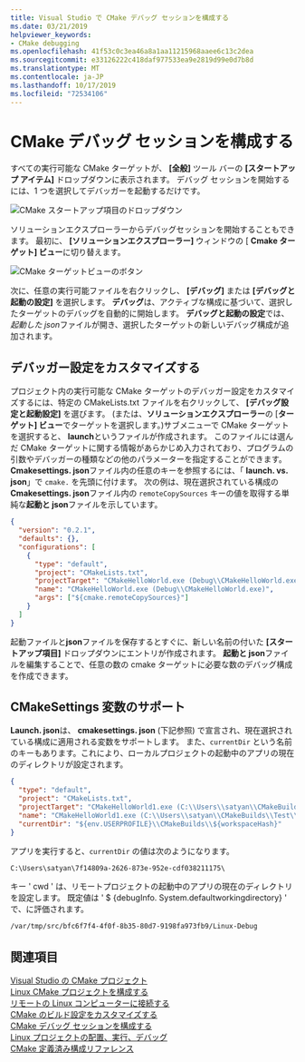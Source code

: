 ```yaml
---
title: Visual Studio で CMake デバッグ セッションを構成する
ms.date: 03/21/2019
helpviewer_keywords:
- CMake debugging
ms.openlocfilehash: 41f53c0c3ea46a8a1aa11215968aaee6c13c2dea
ms.sourcegitcommit: e33126222c418daf977533ea9e2819d99e0d7b8d
ms.translationtype: MT
ms.contentlocale: ja-JP
ms.lasthandoff: 10/17/2019
ms.locfileid: "72534106"
---
```

# <a name="configure-cmake-debugging-sessions"></a>CMake デバッグ セッションを構成する

すべての実行可能な CMake ターゲットが、 **[全般]** ツール バーの **[スタートアップ アイテム]** ドロップダウンに表示されます。 デバッグ セッションを開始するには、1 つを選択してデバッガーを起動するだけです。

![CMake スタートアップ項目のドロップダウン](media/cmake-startup-item-dropdown.png "CMake スタートアップ項目のドロップダウン")

ソリューションエクスプローラーからデバッグセッションを開始することもできます。 最初に、 **[ソリューションエクスプローラー]** ウィンドウの [ **Cmake ターゲット] ビュー**に切り替えます。

![CMake ターゲットビューのボタン](media/cmake-targets-view.png  "CMake ターゲットビューのメニュー項目")

次に、任意の実行可能ファイルを右クリックし、 **[デバッグ]** または **[デバッグと起動の設定]** を選択します。 **デバッグ**は、アクティブな構成に基づいて、選択したターゲットのデバッグを自動的に開始します。 **デバッグと起動の設定**では、*起動した json*ファイルが開き、選択したターゲットの新しいデバッグ構成が追加されます。

## <a name="customize-debugger-settings"></a>デバッガー設定をカスタマイズする

プロジェクト内の実行可能な CMake ターゲットのデバッガー設定をカスタマイズするには、特定の CMakeLists.txt ファイルを右クリックして、 **[デバッグ設定と起動設定]** を選びます。 (または、**ソリューションエクスプローラー**の [**ターゲット] ビュー**でターゲットを選択します。)サブメニューで CMake ターゲットを選択すると、 **launch**というファイルが作成されます。 このファイルには選んだ CMake ターゲットに関する情報があらかじめ入力されており、プログラムの引数やデバッガーの種類などの他のパラメーターを指定することができます。 **Cmakesettings. json**ファイル内の任意のキーを参照するには、「 **launch. vs. json**」で `cmake.` を先頭に付けます。 次の例は、現在選択されている構成の**Cmakesettings. json**ファイル内の `remoteCopySources` キーの値を取得する単純な**起動と json**ファイルを示しています。

```json
{
  "version": "0.2.1",
  "defaults": {},
  "configurations": [
    {
      "type": "default",
      "project": "CMakeLists.txt",
      "projectTarget": "CMakeHelloWorld.exe (Debug\\CMakeHelloWorld.exe)",
      "name": "CMakeHelloWorld.exe (Debug\\CMakeHelloWorld.exe)",
      "args": ["${cmake.remoteCopySources}"]
    }
  ]
}
```

起動ファイルと**json**ファイルを保存するとすぐに、新しい名前の付いた **[スタートアップ項目]** ドロップダウンにエントリが作成されます。 **起動と json**ファイルを編集することで、任意の数の cmake ターゲットに必要な数のデバッグ構成を作成できます。

## <a name="support-for-cmakesettings-variables"></a>CMakeSettings 変数のサポート

 **Launch. json**は、 **cmakesettings. json** (下記参照) で宣言され、現在選択されている構成に適用される変数をサポートします。 また、`currentDir` という名前のキーもあります。これにより、ローカルプロジェクトの起動中のアプリの現在のディレクトリが設定されます。

```json
{
  "type": "default",
  "project": "CMakeLists.txt",
  "projectTarget": "CMakeHelloWorld1.exe (C:\\Users\\satyan\\CMakeBuilds\\Test\\Debug\\CMakeHelloWorld1.exe)",
  "name": "CMakeHelloWorld1.exe (C:\\Users\\satyan\\CMakeBuilds\\Test\\Debug\\CMakeHelloWorld1.exe)",
  "currentDir": "${env.USERPROFILE}\\CMakeBuilds\\${workspaceHash}"
}
```

アプリを実行すると、`currentDir` の値は次のようになります。

```cmd
C:\Users\satyan\7f14809a-2626-873e-952e-cdf038211175\
```

キー ' cwd ' は、リモートプロジェクトの起動中のアプリの現在のディレクトリを設定します。 既定値は ' $ {debugInfo. System.defaultworkingdirectory} ' で、に評価されます。 

```cmd
/var/tmp/src/bfc6f7f4-4f0f-8b35-80d7-9198fa973fb9/Linux-Debug
```

## <a name="see-also"></a>関連項目

[Visual Studio の CMake プロジェクト](cmake-projects-in-visual-studio.md)<br/>
[Linux CMake プロジェクトを構成する](../linux/cmake-linux-project.md)<br/>
[リモートの Linux コンピューターに接続する](../linux/connect-to-your-remote-linux-computer.md)<br/>
[CMake のビルド設定をカスタマイズする](customize-cmake-settings.md)<br/>
[CMake デバッグ セッションを構成する](configure-cmake-debugging-sessions.md)<br/>
[Linux プロジェクトの配置、実行、デバッグ](../linux/deploy-run-and-debug-your-linux-project.md)<br/>
[CMake 定義済み構成リファレンス](cmake-predefined-configuration-reference.md)<br/>
